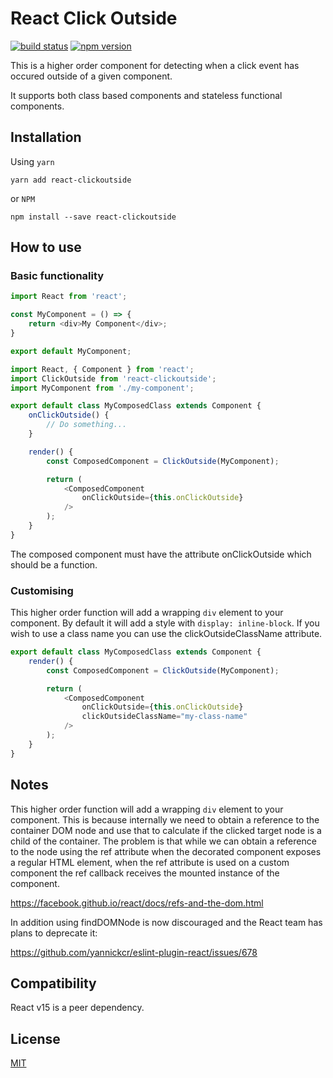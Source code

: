 # React Click Outside

[![build status](https://img.shields.io/travis/viralganatra/react-clickoutside/master.svg?style=flat-square)](https://travis-ci.org/viralganatra/react-clickoutside)
[![npm version](https://img.shields.io/npm/v/react-clickoutside.svg?style=flat-square)](https://www.npmjs.com/package/react-clickoutside)

This is a higher order component for detecting when a click event has occured outside of a given component.

It supports both class based components and stateless functional components.


## Installation

Using `yarn`

```
yarn add react-clickoutside
```

or `NPM`

````
npm install --save react-clickoutside
````

## How to use

### Basic functionality

````js
import React from 'react';

const MyComponent = () => {
    return <div>My Component</div>;
}

export default MyComponent;
````

````js
import React, { Component } from 'react';
import ClickOutside from 'react-clickoutside';
import MyComponent from './my-component';

export default class MyComposedClass extends Component {
    onClickOutside() {
        // Do something...
    }

    render() {
        const ComposedComponent = ClickOutside(MyComponent);

        return (
            <ComposedComponent
                onClickOutside={this.onClickOutside}
            />
        );
    }
}
````

The composed component must have the attribute onClickOutside which should be a function.

### Customising

This higher order function will add a wrapping `div` element to your component. By default it will add a style with `display: inline-block`. If you wish to use a class name you can use the clickOutsideClassName attribute.

````js
export default class MyComposedClass extends Component {
    render() {
        const ComposedComponent = ClickOutside(MyComponent);

        return (
            <ComposedComponent
                onClickOutside={this.onClickOutside}
                clickOutsideClassName="my-class-name"
            />
        );
    }
}
````

## Notes

This higher order function will add a wrapping `div` element to your component. This is because internally we need to obtain a reference to the container DOM node and use that to calculate if the clicked target node is a child of the container. The problem is that while we can obtain a reference to the node using the ref attribute when the decorated component exposes a regular HTML element, when the ref attribute is used on a custom component the ref callback receives the mounted instance of the component.

<https://facebook.github.io/react/docs/refs-and-the-dom.html>

In addition using findDOMNode is now discouraged and the React team has plans to deprecate it:

<https://github.com/yannickcr/eslint-plugin-react/issues/678>

## Compatibility

React v15 is a peer dependency.

## License

[MIT](LICENSE)